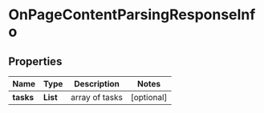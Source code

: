 # OnPageContentParsingResponseInfo


## Properties

| Name | Type | Description | Notes |
|------------ | ------------- | ------------- | -------------|
**tasks** | **List<OnPageContentParsingTaskInfo>** | array of tasks |[optional]|